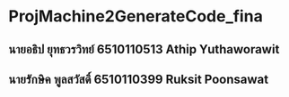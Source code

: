 # ProjMachine2GenerateCode_fina
## นายอธิป ยุทธวรวิทย์ 6510110513 Athip Yuthaworawit
## นายรักษิค พูลสวัสดิ์ 6510110399 Ruksit Poonsawat
